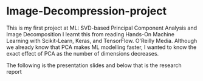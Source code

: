 # Image-Decompression-project

This is my first project at ML: SVD-based Principal Component Analysis and Image Decomposition
I learnt this from reading Hands-On Machine Learning with Scikit-Learn, Keras, and TensorFlow. O'Reilly Media. Although we already know that PCA makes ML modelling faster, I wanted to know the exact effect of PCA as the number of dimensions decreases.

The following is the presentation slides and below that is the research report
<object data="myfile.pdf" width="1000" height="1000" type='LinAlg_project.pdf'/>
<object data="myfile.pdf" width="1000" height="1000" type='2015_math_capstone.pdf'/>

